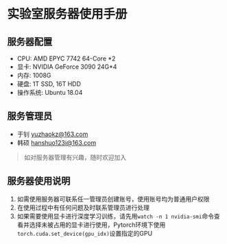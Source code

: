 # 实验室服务器使用手册

## 服务器配置

- CPU: AMD EPYC 7742 64-Core *2
- 显卡: NVIDIA GeForce 3090 24G*4
- 内存: 1008G
- 硬盘: 1T SSD, 16T HDD
- 操作系统: Ubuntu 18.04

## 服务管理员

- 于钊 yuzhaokz@163.com
- 韩硕 hanshuo123i@163.com

> 如对服务器管理有兴趣，随时欢迎加入

## 服务器使用说明

1. 如需使用服务器可联系任一管理员创建账号，使用账号均为普通用户权限
2. 在使用过程中有任何问题及时联系管理员进行处理
3. 如果需要使用显卡进行深度学习训练，请先用`watch -n 1 nvidia-smi`命令查看并选择未被占用的显卡进行使用，Pytorch环境下使用`torch.cuda.set_device(gpu_idx)`设置指定的GPU
